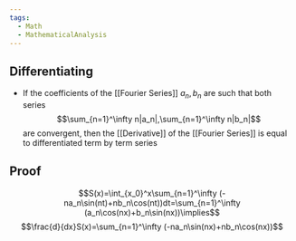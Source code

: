 ```yaml
---
tags:
  - Math
  - MathematicalAnalysis
---
```

## Differentiating
- If the coefficients of the [[Fourier Series]] $a_n,b_n$ are such that both series $$\sum_{n=1}^\infty n|a_n|,\sum_{n=1}^\infty n|b_n|$$
are convergent, then the [[Derivative]] of the [[Fourier Series]] is equal to differentiated term by term series
## Proof
$$S(x)=\int_{x_0}^x\sum_{n=1}^\infty (-na_n\sin(nt)+nb_n\cos(nt))dt=\sum_{n=1}^\infty (a_n\cos(nx)+b_n\sin(nx))\implies$$
$$\frac{d}{dx}S(x)=\sum_{n=1}^\infty (-na_n\sin(nx)+nb_n\cos(nx))$$